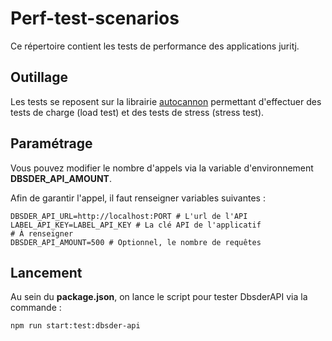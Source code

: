 # Perf-test-scenarios

Ce répertoire contient les tests de performance des applications juritj.

## Outillage

Les tests se reposent sur la librairie [autocannon](https://github.com/mcollina/autocannon) permettant d'effectuer des tests de charge (load test) et des tests de stress (stress test).

## Paramétrage

Vous pouvez modifier le nombre d'appels via la variable d'environnement **DBSDER_API_AMOUNT**.

Afin de garantir l'appel, il faut renseigner variables suivantes :
````
DBSDER_API_URL=http://localhost:PORT # L'url de l'API
LABEL_API_KEY=LABEL_API_KEY # La clé API de l'applicatif
# À renseigner
DBSDER_API_AMOUNT=500 # Optionnel, le nombre de requêtes
````

## Lancement

Au sein du **package.json**, on lance le script pour tester DbsderAPI via la commande :

```
npm run start:test:dbsder-api
```

